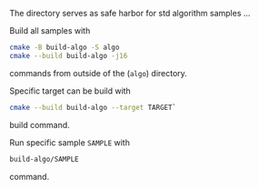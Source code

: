 The directory serves as safe harbor for std algorithm samples ...

Build all samples with

```bash
cmake -B build-algo -S algo
cmake --build build-algo -j16
```

commands from outside of the (`algo`) directory.

Specific target can be build with

```bash
cmake --build build-algo --target TARGET`
```

build command.

Run specific sample `SAMPLE` with

```bash
build-algo/SAMPLE
```

command.


